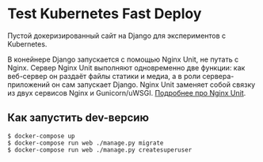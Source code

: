 # Test Kubernetes Fast Deploy

Пустой докеризированный сайт на Django для экспериментов с Kubernetes.

В конейнере Django запускается с помощью Nginx Unit, не путать с Nginx. Сервер Nginx Unit выполняют одновременно две функции: как веб-сервер он раздаёт файлы статики и медиа, а в роли сервера-приложений он сам запускает Django. Nginx Unit заменяет собой связку из двух сервисов Nginx и Gunicorn/uWSGI. [Подробнее про Nginx Unit](https://unit.nginx.org/).

## Как запустить dev-версию

```shell-session
$ docker-compose up
$ docker-compose run web ./manage.py migrate
$ docker-compose run web ./manage.py createsuperuser
```